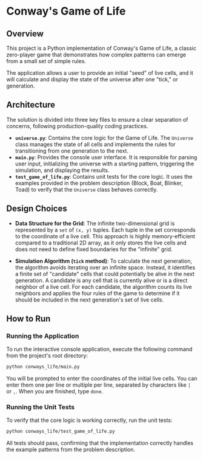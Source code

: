 # Conway's Game of Life

## Overview

This project is a Python implementation of Conway's Game of Life, a classic zero-player game that demonstrates how complex patterns can emerge from a small set of simple rules.

The application allows a user to provide an initial "seed" of live cells, and it will calculate and display the state of the universe after one "tick," or generation.

## Architecture

The solution is divided into three key files to ensure a clear separation of concerns, following production-quality coding practices.

-   **`universe.py`**: Contains the core logic for the Game of Life. The `Universe` class manages the state of all cells and implements the rules for transitioning from one generation to the next.
-   **`main.py`**: Provides the console user interface. It is responsible for parsing user input, initializing the universe with a starting pattern, triggering the simulation, and displaying the results.
-   **`test_game_of_life.py`**: Contains unit tests for the core logic. It uses the examples provided in the problem description (Block, Boat, Blinker, Toad) to verify that the `Universe` class behaves correctly.

## Design Choices

-   **Data Structure for the Grid**: The infinite two-dimensional grid is represented by a `set` of `(x, y)` tuples. Each tuple in the set corresponds to the coordinate of a live cell. This approach is highly memory-efficient compared to a traditional 2D array, as it only stores the live cells and does not need to define fixed boundaries for the "infinite" grid.

-   **Simulation Algorithm (`tick` method)**: To calculate the next generation, the algorithm avoids iterating over an infinite space. Instead, it identifies a finite set of "candidate" cells that could potentially be alive in the next generation. A candidate is any cell that is currently alive or is a direct neighbor of a live cell. For each candidate, the algorithm counts its live neighbors and applies the four rules of the game to determine if it should be included in the next generation's set of live cells.

## How to Run

### Running the Application

To run the interactive console application, execute the following command from the project's root directory:

```bash
python conways_life/main.py
```

You will be prompted to enter the coordinates of the initial live cells. You can enter them one per line or multiple per line, separated by characters like `|` or `,`. When you are finished, type `done`.

### Running the Unit Tests

To verify that the core logic is working correctly, run the unit tests:

```bash
python conways_life/test_game_of_life.py
```

All tests should pass, confirming that the implementation correctly handles the example patterns from the problem description. 
